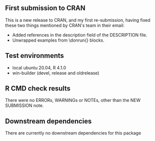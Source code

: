 ## First submission to CRAN
This is a new release to CRAN, and my first re-submission, having fixed these two things mentioned by CRAN's team in their email:

* Added references in the description field of the DESCRIPTION file.
* Unwrapped examples from \donrun{} blocks.

## Test environments
* local ubuntu 20.04, R 4.1.0
* win-builder (devel, release and oldrelease)

## R CMD check results
There were no ERRORs, WARNINGs or NOTEs, other than the NEW SUBMISSION note.

## Downstream dependencies
There are currently no downstream dependencies for this package

